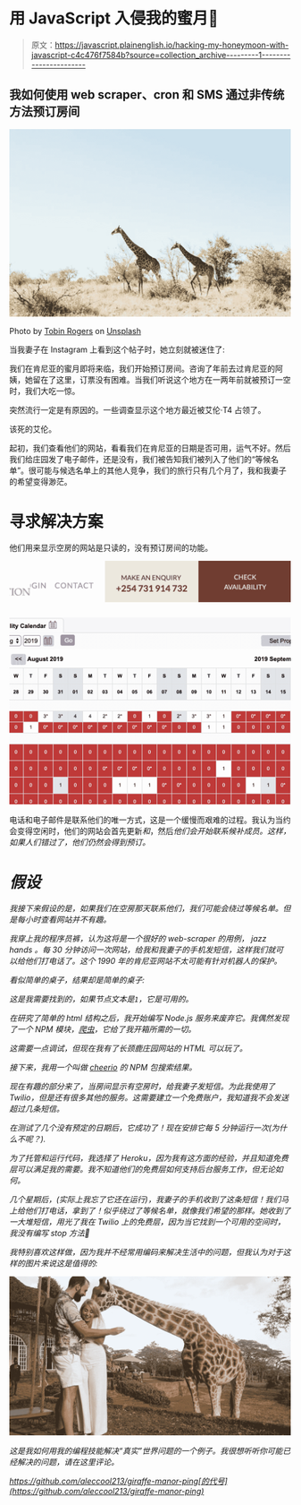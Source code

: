 # 用 JavaScript 入侵我的蜜月🦒

> 原文：<https://javascript.plainenglish.io/hacking-my-honeymoon-with-javascript-c4c476f7584b?source=collection_archive---------1----------------------->

## 我如何使用 web scraper、cron 和 SMS 通过非传统方法预订房间

![](img/38b26b45c3a0b6136de94e44e5e35e6f.png)

Photo by [Tobin Rogers](https://unsplash.com/@tobinrogers?utm_source=unsplash&utm_medium=referral&utm_content=creditCopyText) on [Unsplash](https://unsplash.com/search/photos/giraffe?utm_source=unsplash&utm_medium=referral&utm_content=creditCopyText)

当我妻子在 Instagram 上看到这个帖子时，她立刻就被迷住了:

我们在肯尼亚的蜜月即将来临，我们开始预订房间。咨询了年前去过肯尼亚的阿姨，她留在了这里，订票没有困难。当我们听说这个地方在一两年前就被预订一空时，我们大吃一惊。

突然流行一定是有原因的。一些调查显示这个地方最近被艾伦·T4 占领了。

该死的艾伦。

起初，我们查看他们的网站，看看我们在肯尼亚的日期是否可用，运气不好。然后我们给庄园发了电子邮件，还是没有，我们被告知我们被列入了他们的“等候名单”。很可能与候选名单上的其他人竞争，我们的旅行只有几个月了，我和我妻子的希望变得渺茫。

# 寻求解决方案

他们用来显示空房的网站是只读的，没有预订房间的功能。

![](img/330e31306bb1fe2e08c3b31c70fd4eb5.png)

电话和电子邮件是联系他们的唯一方式，这是一个缓慢而艰难的过程。我认为当约会变得空闲时，他们的网站会首先更新*和*，然后*他们会开始联系候补成员。这样，如果人们错过了，他们仍然会得到预订。*

# *假设*

*我接下来假设的是，如果我们在空房那天联系他们，我们可能会绕过等候名单。但是每小时查看网站并不有趣。*

*我穿上我的程序员裤，认为这将是一个很好的 web-scraper 的用例， *jazz hands* 。每 30 分钟访问一次网站，给我和我妻子的手机发短信，这样我们就可以给他们打电话了。这个 1990 年的肯尼亚网站不太可能有针对机器人的保护。*

*看似简单的桌子，结果却是简单的桌子:*

*这是我需要找到的，如果节点文本是`1`，它是可用的。*

*在研究了简单的 html 结构之后，我开始编写 Node.js 服务来废弃它。我偶然发现了一个 NPM 模块，[爬虫](https://www.npmjs.com/package/crawler)，它给了我开箱所需的一切。*

*这需要一点调试，但现在我有了长颈鹿庄园网站的 HTML 可以玩了。*

*接下来，我用一个叫做 [cheerio](https://www.npmjs.com/package/cheerio) 的 NPM 包搜索结果。*

*现在有趣的部分来了，当房间显示有空房时，给我妻子发短信。为此我使用了 Twilio，但是还有很多其他的服务。这需要建立一个免费账户，我知道我不会发送超过几条短信。*

*在测试了几个没有预定的日期后，它成功了！现在安排它每 5 分钟运行一次(为什么不呢？).*

*为了托管和运行代码，我选择了 Heroku，因为我有这方面的经验，并且知道免费层可以满足我的需要。我不知道他们的免费层如何支持后台服务工作，但无论如何。*

*几个星期后，(实际上我忘了它还在运行)，我妻子的手机收到了这条短信！我们马上给他们打电话，拿到了！似乎绕过了等候名单，就像我们希望的那样。她收到了一大堆短信，用光了我在 Twilio 上的免费层，因为当它找到一个可用的空间时，我没有编写 stop 方法🤣*

*我特别喜欢这样做，因为我并不经常用编码来解决生活中的问题，但我认为对于这样的图片来说这是值得的:*

*![](img/8bbf22e187fb850676a38f510dfd06bd.png)*

*这是我如何用我的编程技能解决“真实”世界问题的一个例子。我很想听听你可能已经解决的问题，请在这里评论。*

*https://github.com/aleccool213/giraffe-manor-ping[的代号](https://github.com/aleccool213/giraffe-manor-ping)*